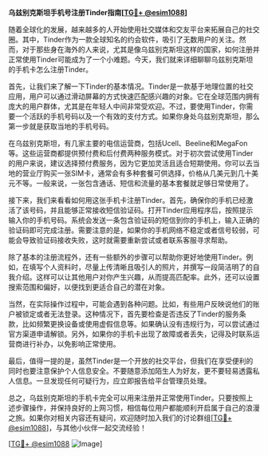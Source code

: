 **乌兹别克斯坦手机号注册Tinder指南[[TG💪+ @esim1088](https://t.me/s/esim1088)]**

随着全球化的发展，越来越多的人开始使用社交媒体和交友平台来拓展自己的社交圈。其中，Tinder作为一款全球知名的约会软件，吸引了无数用户的关注。然而，对于那些身在海外的人来说，尤其是像乌兹别克斯坦这样的国家，如何注册并正常使用Tinder可能成为了一个小难题。今天，我们就来详细聊聊乌兹别克斯坦的手机卡怎么注册Tinder。

首先，让我们来了解一下Tinder的基本情况。Tinder是一款基于地理位置的社交应用，用户可以通过滑动屏幕的方式快速匹配感兴趣的对象。它在全球范围内拥有庞大的用户群体，尤其是在年轻人中间非常受欢迎。不过，要使用Tinder，你需要一个活跃的手机号码以及一个有效的支付方式。如果你身处乌兹别克斯坦，那么第一步就是获取当地的手机号码。

在乌兹别克斯坦，有几家主要的电信运营商，包括Ucell、Beeline和MegaFon等。这些运营商都提供预付费和后付费两种服务模式。对于初次尝试使用Tinder的用户来说，建议选择预付费服务，因为它更加灵活且适合短期使用。你可以去当地的营业厅购买一张SIM卡，通常会有多种套餐可供选择，价格从几美元到几十美元不等。一般来说，一张包含通话、短信和流量的基本套餐就足够日常使用了。

接下来，我们来看看如何用这张手机卡注册Tinder。首先，确保你的手机已经激活了该号码，并且能够正常接收短信验证码。打开Tinder应用程序后，按照提示输入你的手机号码。系统会发送一条包含验证码的短信到你的手机上，输入正确的验证码即可完成注册。需要注意的是，如果你的手机网络不稳定或者信号较弱，可能会导致验证码接收失败，这时就需要重新尝试或者联系客服寻求帮助。

除了基本的注册流程外，还有一些额外的步骤可以帮助你更好地使用Tinder。例如，在填写个人资料时，尽量上传清晰且吸引人的照片，并撰写一段简洁明了的自我介绍。这样可以让其他用户对你产生兴趣，从而提高匹配率。此外，还可以设置搜索范围和偏好，以便找到更适合自己的潜在对象。

当然，在实际操作过程中，可能会遇到各种问题。比如，有些用户反映说他们的账户被锁定或者无法登录。这种情况下，首先要检查是否违反了Tinder的服务条款，比如频繁更换设备或使用虚假信息等。如果确认没有违规行为，可以尝试通过官方渠道申请解锁。另外，如果你的手机卡出现了故障或者丢失，记得及时联系运营商进行补办，以免影响正常使用。

最后，值得一提的是，虽然Tinder是一个开放的社交平台，但我们在享受便利的同时也要注意保护个人信息安全。不要随意添加陌生人为好友，更不要轻易透露私人信息。一旦发现任何可疑行为，应立即报告给平台管理员处理。

总之，乌兹别克斯坦的手机卡完全可以用来注册并正常使用Tinder。只要按照上述步骤操作，并保持良好的上网习惯，相信每位用户都能顺利开启属于自己的浪漫之旅。如果你对相关内容还有疑问，欢迎随时加入我们的讨论群组[[TG💪+ @esim1088](https://t.me/s/esim1088)]，与其他小伙伴一起交流经验！

[[TG💪+ @esim1088](https://t.me/s/esim1088) ![Image](https://i.postimg.cc/4NQfJmqS/Snipaste-2025-05-13-00-14-12.png)]